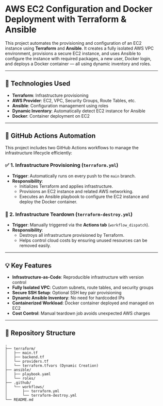# AWS EC2 Configuration and Docker Deployment with Terraform & Ansible

This project automates the provisioning and configuration of an EC2 instance using **Terraform** and **Ansible**. It creates a fully isolated AWS VPC environment, provisions a secure EC2 instance, and uses Ansible to configure the instance with required packages, a new user, Docker login, and deploys a Docker container — all using dynamic inventory and roles.

---

## 🧰 Technologies Used

- **Terraform**: Infrastructure provisioning
- **AWS Provider**: EC2, VPC, Security Groups, Route Tables, etc.
- **Ansible**: Configuration management using roles
- **Dynamic Inventory**: Automatically detect EC2 instance for Ansible
- **Docker**: Container deployment on EC2

---

## 🚀 GitHub Actions Automation

This project includes two GitHub Actions workflows to manage the infrastructure lifecycle efficiently:

### ✅ 1. Infrastructure Provisioning (`terraform.yml`)

- **Trigger**: Automatically runs on every push to the `main` branch.
- **Responsibility**:
  - Initializes Terraform and applies infrastructure.
  - Provisions an EC2 instance and related AWS networking.
  - Executes an Ansible playbook to configure the EC2 instance and deploy the Docker container.

### 🧹 2. Infrastructure Teardown (`terraform-destroy.yml`)

- **Trigger**: Manually triggered via the **Actions tab** (`workflow_dispatch`).
- **Responsibility**:
  - Destroys all infrastructure provisioned by Terraform.
  - Helps control cloud costs by ensuring unused resources can be removed easily.

---

## 💡 Key Features

- **Infrastructure-as-Code**: Reproducible infrastructure with version control  
- **Fully Isolated VPC**: Custom subnets, route tables, and security groups  
- **Secure SSH Setup**: Optional SSH key pair provisioning  
- **Dynamic Ansible Inventory**: No need for hardcoded IPs  
- **Containerized Workload**: Docker container deployed and managed on EC2  
- **Cost Control**: Manual teardown job avoids unexpected AWS charges

---

## 📁 Repository Structure

```plaintext
.
├── terraform/
│   ├── main.tf
│   ├── backend.tf
│   └── providers.tf
│   └── terraform.tfvars (Dynamic Creation)
├── ansible/
│   ├── playbook.yaml
│   └── roles/
├── .github/
│   └── workflows/
│       ├── terraform.yml
│       └── terraform-destroy.yml
└── README.md